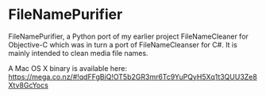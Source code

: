 FileNamePurifier
================

FileNamePurifier, a Python port of my earlier project FileNameCleaner for Objective-C which was in turn a port of FileNameCleanser for C#. It is mainly intended to clean media file names.

A Mac OS X binary is available here: https://mega.co.nz/#!qdFFgBiQ!OT5b2GR3mr6Tc9YuPQyH5Xq1t3QUU3Ze8Xtv8GcYocs

